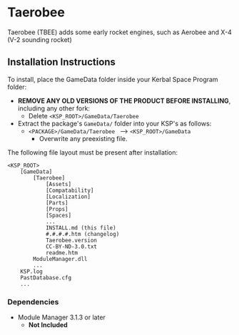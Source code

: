 # Taerobee 

Taerobee (TBEE) adds some early rocket engines, such as Aerobee and X-4 (V-2 sounding rocket)


## Installation Instructions

To install, place the GameData folder inside your Kerbal Space Program folder:

* **REMOVE ANY OLD VERSIONS OF THE PRODUCT BEFORE INSTALLING**, including any other fork:
	+ Delete `<KSP_ROOT>/GameData/Taerobee`
* Extract the package's `GameData/` folder into your KSP's as follows:
	+ `<PACKAGE>/GameData/Taerobee ` --> `<KSP_ROOT>/GameData`
		- Overwrite any preexisting file.

The following file layout must be present after installation:

```
<KSP_ROOT>
	[GameData]
		[Taerobee]
			[Assets]
			[Compatability]
			[Localization]
			[Parts]
			[Props]
			[Spaces]
			...
			INSTALL.md (this file)
			#.#.#.#.htm (changelog)
			Taerobee.version
			CC-BY-ND-3.0.txt
			readme.htm
		ModuleManager.dll
		...
	KSP.log
	PastDatabase.cfg
	...
```


### Dependencies

* Module Manager 3.1.3 or later
	+ **Not Included**
